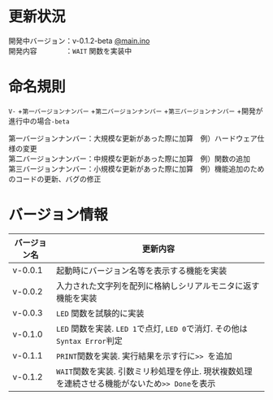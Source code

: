# 更新状況

開発中バージョン：v-0.1.2-beta [@main.ino](../../../blob/main/main/main.ino)  
開発内容　　　　：`WAIT` 関数を実装中

# 命名規則

`V-` +`第一バージョンナンバー` +`第二バージョンナンバー` +`第三バージョンナンバー` +開発が進行中の場合`-beta`

第一バージョンナンバー：大規模な更新があった際に加算　例）ハードウェア仕様の変更  
第二バージョンナンバー：中規模な更新があった際に加算　例）関数の追加  
第三バージョンナンバー：小規模な更新があった際に加算　例）機能追加のためのコードの更新、バグの修正  

# バージョン情報

| バージョン名 | 更新内容 |
|----|----|
| v-0.0.1 | 起動時にバージョン名等を表示する機能を実装 |
| v-0.0.2 | 入力された文字列を配列に格納しシリアルモニタに返す機能を実装 |
| v-0.0.3 | `LED` 関数を試験的に実装 |
| v-0.1.0 | `LED` 関数を実装. `LED 1`で点灯, `LED 0`で消灯. その他は`Syntax Error`判定 |
| v-0.1.1 | `PRINT`関数を実装. 実行結果を示す行に`>> `を追加 |
| v-0.1.2 | `WAIT`関数を実装. 引数ミリ秒処理を停止. 現状複数処理を連続させる機能がないため`>> Done`を表示 |
